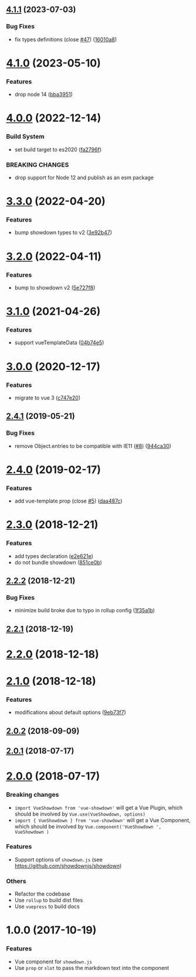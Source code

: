 ## [4.1.1](https://github.com/meteorlxy/vue-showdown/compare/v4.1.0...v4.1.1) (2023-07-03)


### Bug Fixes

* fix types definitions (close [#47](https://github.com/meteorlxy/vue-showdown/issues/47)) ([16010a8](https://github.com/meteorlxy/vue-showdown/commit/16010a8bf19ff9b57c18758ec3ffa500de084547))



# [4.1.0](https://github.com/meteorlxy/vue-showdown/compare/v4.0.0...v4.1.0) (2023-05-10)


### Features

* drop node 14 ([bba3951](https://github.com/meteorlxy/vue-showdown/commit/bba395150e4466d0eb11cb23a3fc72dad6a5b7c5))



# [4.0.0](https://github.com/meteorlxy/vue-showdown/compare/v3.3.0...v4.0.0) (2022-12-14)


### Build System

* set build target to es2020 ([fa2796f](https://github.com/meteorlxy/vue-showdown/commit/fa2796fa5036769e0abac7f80362b9fc7742418e))


### BREAKING CHANGES

* drop support for Node 12 and publish as an esm package



# [3.3.0](https://github.com/meteorlxy/vue-showdown/compare/v3.2.0...v3.3.0) (2022-04-20)


### Features

* bump showdown types to v2 ([3e92b47](https://github.com/meteorlxy/vue-showdown/commit/3e92b475d7a4071729e0317b511ffa81aa06d838))



# [3.2.0](https://github.com/meteorlxy/vue-showdown/compare/v3.1.0...v3.2.0) (2022-04-11)


### Features

* bump to showdown v2 ([5e727f8](https://github.com/meteorlxy/vue-showdown/commit/5e727f8634da2f2d7bd809591bcfbfbe4a7ab7d1))



# [3.1.0](https://github.com/meteorlxy/vue-showdown/compare/v3.0.0...v3.1.0) (2021-04-26)


### Features

* support vueTemplateData ([04b74e5](https://github.com/meteorlxy/vue-showdown/commit/04b74e5cf959644a35dbc50cc917c2dd2370cba4))



# [3.0.0](https://github.com/meteorlxy/vue-showdown/compare/v2.4.1...v3.0.0) (2020-12-17)


### Features

* migrate to vue 3 ([c747e20](https://github.com/meteorlxy/vue-showdown/commit/c747e2080bdfe2331f1a326894a050e760edb809))



## [2.4.1](https://github.com/meteorlxy/vue-showdown/compare/v2.4.0...v2.4.1) (2019-05-21)


### Bug Fixes

* remove Object.entries to be compatible with IE11 ([#8](https://github.com/meteorlxy/vue-showdown/issues/8)) ([944ca30](https://github.com/meteorlxy/vue-showdown/commit/944ca30))



# [2.4.0](https://github.com/meteorlxy/vue-showdown/compare/v2.3.0...v2.4.0) (2019-02-17)


### Features

* add vue-template prop (close [#5](https://github.com/meteorlxy/vue-showdown/issues/5)) ([daa487c](https://github.com/meteorlxy/vue-showdown/commit/daa487c))



# [2.3.0](https://github.com/meteorlxy/vue-showdown/compare/v2.2.2...v2.3.0) (2018-12-21)


### Features

* add types declaration ([e2e621e](https://github.com/meteorlxy/vue-showdown/commit/e2e621e))
* do not bundle showdown ([851ce0b](https://github.com/meteorlxy/vue-showdown/commit/851ce0b))



## [2.2.2](https://github.com/meteorlxy/vue-showdown/compare/v2.2.1...v2.2.2) (2018-12-21)


### Bug Fixes

* minimize build broke due to typo in rollup config ([1f35a1b](https://github.com/meteorlxy/vue-showdown/commit/1f35a1b))



## [2.2.1](https://github.com/meteorlxy/vue-showdown/compare/v2.2.0...v2.2.1) (2018-12-19)



# [2.2.0](https://github.com/meteorlxy/vue-showdown/compare/v2.1.0...v2.2.0) (2018-12-18)



# [2.1.0](https://github.com/meteorlxy/vue-showdown/compare/v2.0.2...v2.1.0) (2018-12-18)


### Features

* modifications about default options ([9eb73f7](https://github.com/meteorlxy/vue-showdown/commit/9eb73f7))



## [2.0.2](https://github.com/meteorlxy/vue-showdown/compare/v2.0.1...v2.0.2) (2018-09-09)



## [2.0.1](https://github.com/meteorlxy/vue-showdown/compare/v2.0.0...v2.0.1) (2018-07-17)



# [2.0.0](https://github.com/meteorlxy/vue-showdown/compare/v1.0.0...v2.0.0) (2018-07-17)

### Breaking changes

- `import VueShowdown from 'vue-showdown'` will get a Vue Plugin, which should be involved by `Vue.use(VueShowdown, options)`
- `import { VueShowdown } from 'vue-showdown'` will get a Vue Component, which should be involved by `Vue.component('VueShowdown ', VueShowdown )`

### Features

- Support options of `showdown.js` (see https://github.com/showdownjs/showdown)

### Others

- Refactor the codebase
- Use `rollup` to build dist files
- Use `vuepress` to build docs


# 1.0.0 (2017-10-19)

### Features

- Vue component for `showdown.js`
- Use `prop` or `slot` to pass the markdown text into the component

